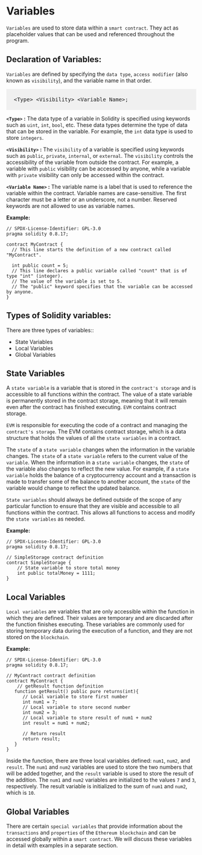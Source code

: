 # Variables

`Variables` are used to store data within a `smart contract`. They act as placeholder values that can be used and referenced throughout the program.

## Declaration of Variables:

`Variables` are defined by specifying the `data type`, `access modifier` (also known as `visibility`), and the variable name in that order. 

<pre style="background: rgba(0,0,0,.05); padding:20px">
&lt;Type&gt; &lt;Visibility&gt; &lt;Variable Name&gt;;
</pre>

**`<Type>` :** The data type of a variable in Solidity is specified using keywords such as `uint`, `int`, `bool`, etc. These data types determine the type of data that can be stored in the variable. For example, the `int` data type is used to store `integers`.

**`<Visibility>` :** The `visibility` of a variable is specified using keywords such as `public`, `private`, `internal`, or `external`. The `visibility` controls the accessibility of the variable from outside the contract. For example, a variable with `public` visibility can be accessed by anyone, while a variable with `private` visibility can only be accessed within the contract.

**`<Variable Name>` :** The variable name is a label that is used to reference the variable within the contract. Variable names are case-sensitive. The first character must be a letter or an underscore, not a number. Reserved keywords are not allowed to use as variable names.

<!-- <a href="https://remix.ethereum.org/#optimize=false&runs=200&evmVersion=null&version=soljson-v0.8.15+commit.e14f2714.js" class="code-link"><i class="fas fa-link"></i></a> -->

**Example:**
```sol
// SPDX-License-Identifier: GPL-3.0
pragma solidity 0.8.17;

contract MyContract {
  // This line starts the definition of a new contract called "MyContract".
  
  int public count = 5;
  // This line declares a public variable called "count" that is of type "int" (integer).
  // The value of the variable is set to 5.
  // The "public" keyword specifies that the variable can be accessed by anyone.
}
```

## Types of Solidity variables:

There are three types of variables::

* State Variables
* Local Variables
* Global Variables


## State Variables

A `state variable` is a variable that is stored in the `contract's storage` and is accessible to all functions within the contract. The value of a state variable is permanently stored in the contract storage, meaning that it will remain even after the contract has finished executing. `EVM` contains contract storage. 

`EVM` is responsible for executing the code of a contract and managing the `contract's storage`. The EVM contains contract storage, which is a data structure that holds the values of all the `state variables` in a contract.


The `state` of a `state variable` changes when the information in the variable changes. The `state` of a `state variable` refers to the current value of the `variable`. When the information in a `state variable` changes, the `state` of the variable also changes to reflect the new value. For example, if a `state variable` holds the balance of a cryptocurrency account and a transaction is made to transfer some of the balance to another account, the `state` of the variable would change to reflect the updated balance.

`State variables` should always be defined outside of the scope of any particular function to ensure that they are visible and accessible to all functions within the contract. This allows all functions to access and modify the `state variables` as needed.

**Example:**
```sol
// SPDX-License-Identifier: GPL-3.0
pragma solidity 0.8.17;

// SimpleStorage contract definition
contract SimpleStorage {
    // State variable to store total money
    int public totalMoney = 1111; 
}
```

## Local Variables

`Local variables` are variables that are only accessible within the function in which they are defined. Their values are temporary and are discarded after the function finishes executing. These variables are commonly used for storing temporary data during the execution of a function, and they are not stored on the `blockchain`.

**Example:**
```sol
// SPDX-License-Identifier: GPL-3.0
pragma solidity 0.8.17;

// MyContract contract definition
contract MyContract {
    // getResult function definition
   function getResult() public pure returns(int){
      // Local variable to store first number
      int num1 = 7; 
      // Local variable to store second number
      int num2 = 3; 
      // Local variable to store result of num1 + num2
      int result = num1 + num2; 

      // Return result
      return result; 
   }
}
```
Inside the function, there are three local variables defined: `num1`, `num2`, and `result`. The `num1` and `num2` variables are used to store the two numbers that will be added together, and the `result` variable is used to store the result of the addition. The `num1` and `num2` variables are initialized to the values `7` and `3`, respectively. The result variable is initialized to the sum of `num1` and `num2`, which is `10`.

## Global Variables

There are certain `special variables` that provide information about the `transactions` and `properties` of the `Ethereum blockchain` and can be accessed globally within a `smart contract`. We will discuss these variables in detail with examples in a separate section.
